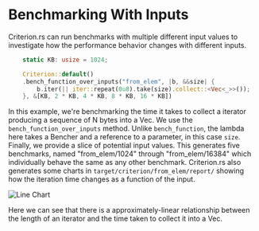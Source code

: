 # Benchmarking With Inputs

Criterion.rs can run benchmarks with multiple different input values to investigate how the performance behavior changes with different inputs.

```rust
    static KB: usize = 1024;

    Criterion::default()
    .bench_function_over_inputs("from_elem", |b, &&size| {
        b.iter(|| iter::repeat(0u8).take(size).collect::<Vec<_>>());
    }, &[KB, 2 * KB, 4 * KB, 8 * KB, 16 * KB])
```

In this example, we're benchmarking the time it takes to collect a iterator producing a sequence of N bytes into a Vec. We use the `bench_function_over_inputs` method. Unlike `bench_function`, the lambda here takes a Bencher and a reference to a parameter, in this case `size`. Finally, we provide a slice of potential input values. This generates five benchmarks, named "from_elem/1024" through "from_elem/16384" which individually behave the same as any other benchmark. Criterion.rs also generates some charts in `target/criterion/from_elem/report/` showing how the iteration time changes as a function of the input.

![Line Chart](./user_guide/line.svg)

Here we can see that there is a approximately-linear relationship between the length of an iterator and the time taken to collect it into a Vec.
